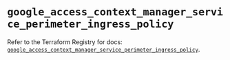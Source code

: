 # `google_access_context_manager_service_perimeter_ingress_policy`

Refer to the Terraform Registry for docs: [`google_access_context_manager_service_perimeter_ingress_policy`](https://registry.terraform.io/providers/hashicorp/google-beta/6.13.0/docs/resources/google_access_context_manager_service_perimeter_ingress_policy).
